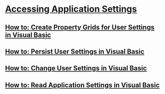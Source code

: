 # [Accessing Application Settings](accessing-application-settings.md)
## [How to: Create Property Grids for User Settings in Visual Basic](how-to-create-property-grids-for-user-settings.md)
## [How to: Persist User Settings in Visual Basic](how-to-persist-user-settings.md)
## [How to: Change User Settings in Visual Basic](how-to-change-user-settings.md)
## [How to: Read Application Settings in Visual Basic](how-to-read-application-settings.md)

